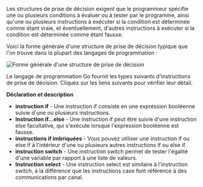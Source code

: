 Les structures de prise de décision exigent que le programmeur spécifie une ou plusieurs conditions à évaluer ou à tester par le programme, ainsi qu'une ou plusieurs instructions à exécuter si la condition est déterminée comme étant vraie, et éventuellement, d'autres instructions à exécuter si la condition est déterminée comme étant fausse.

Voici la forme générale d'une structure de prise de décision typique que l'on trouve dans la plupart des langages de programmation :

![Forme générale d'une structure de prise de décision](https://raw.githubusercontent.com/Microleadoff/content/master/lang/fr/courses/D%C3%A9veloppement%20G%C3%A9n%C3%A9rique/GO/courses/0090%20-%20Prise%20de%20d%C3%A9cision/images/image1.jpg)

Le langage de programmation Go fournit les types suivants d'instructions de prise de décision. Cliquez sur les liens suivants pour vérifier leur détail.

**Déclaration et description**

- **instruction if** - Une instruction if consiste en une expression booléenne suivie d'une ou plusieurs instructions.
- **Instruction if...else** - Une instruction if peut être suivie d'une instruction else facultative, qui s'exécute lorsque l'expression booléenne est fausse.
- **instructions if imbriquées** - Vous pouvez utiliser une instruction if ou else if à l'intérieur d'une ou plusieurs autres instructions if ou else if.
- **instruction switch** - Une instruction switch permet de tester l'égalité d'une variable par rapport à une liste de valeurs.
- **Instruction select** - Une instruction select est similaire à l'instruction switch, à la différence que les instructions case font référence à des communications par canal.
